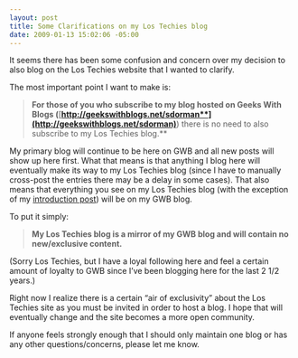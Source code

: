 ```yaml
---
layout: post
title: Some Clarifications on my Los Techies blog
date: 2009-01-13 15:02:06 -05:00
---
```


It seems there has been some confusion and concern over my decision to also blog on the Los Techies website that I wanted to clarify. 

The most important point I want to make is:

> **For those of you who subscribe to my blog hosted on Geeks With Blogs (**[**http://geekswithblogs.net/sdorman**](http://geekswithblogs.net/sdorman)**) there is no need to also subscribe to my Los Techies blog.**

My primary blog will continue to be here on GWB and all new posts will show up here first. What that means is that anything I blog here will eventually make its way to my Los Techies blog (since I have to manually cross-post the entries there may be a delay in some cases). That also means that everything you see on my Los Techies blog (with the exception of my [introduction post](http://www.lostechies.com/blogs/sdorman/archive/2009/01/10/introductions.aspx)) will be on my GWB blog.

To put it simply:

> **My Los Techies blog is a mirror of my GWB blog and will contain no new/exclusive content.**

(Sorry Los Techies, but I have a loyal following here and feel a certain amount of loyalty to GWB since I’ve been blogging here for the last 2 1/2 years.)

Right now I realize there is a certain “air of exclusivity” about the Los Techies site as you must be invited in order to host a blog. I hope that will eventually change and the site becomes a more open community.

If anyone feels strongly enough that I should only maintain one blog or has any other questions/concerns, please let me know.
